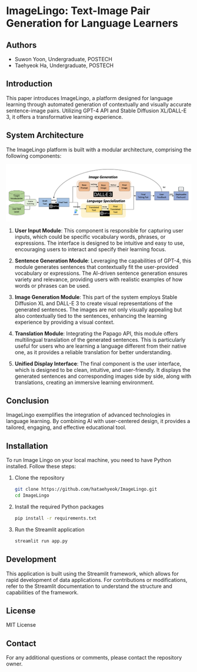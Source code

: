 # ImageLingo: Text-Image Pair Generation for Language Learners

## Authors

- Suwon Yoon, Undergraduate, POSTECH
- Taehyeok Ha, Undergraduate, POSTECH

## Introduction

This paper introduces ImageLingo, a platform designed for language learning through automated generation of contextually and visually accurate sentence-image pairs. Utilizing GPT-4 API and Stable Diffusion XL/DALL-E 3, it offers a transformative learning experience. 

## System Architecture

The ImageLingo platform is built with a modular architecture, comprising the following components:

![Alt text](image.png)

1. **User Input Module**: This component is responsible for capturing user inputs, which could be specific vocabulary words, phrases, or expressions. The interface is designed to be intuitive and easy to use, encouraging users to interact and specify their learning focus.

2. **Sentence Generation Module**: Leveraging the capabilities of GPT-4, this module generates sentences that contextually fit the user-provided vocabulary or expressions. The AI-driven sentence generation ensures variety and relevance, providing users with realistic examples of how words or phrases can be used.

3. **Image Generation Module**: This part of the system employs Stable Diffusion XL and DALL-E 3 to create visual representations of the generated sentences. The images are not only visually appealing but also contextually tied to the sentences, enhancing the learning experience by providing a visual context.

4. **Translation Module**: Integrating the Papago API, this module offers multilingual translation of the generated sentences. This is particularly useful for users who are learning a language different from their native one, as it provides a reliable translation for better understanding.

5. **Unified Display Interface**: The final component is the user interface, which is designed to be clean, intuitive, and user-friendly. It displays the generated sentences and corresponding images side by side, along with translations, creating an immersive learning environment.

## Conclusion

ImageLingo exemplifies the integration of advanced technologies in language learning. By combining AI with user-centered design, it provides a tailored, engaging, and effective educational tool.

## Installation

To run Image Lingo on your local machine, you need to have Python installed. Follow these steps:

1. Clone the repository

    ```bash
    git clone https://github.com/hataehyeok/ImageLingo.git
    cd ImageLingo
    ```

2. Install the required Python packages

    ```bash
    pip install -r requirements.txt
    ```

3. Run the Streamlit application

    ```bash
    streamlit run app.py
    ```

## Development

This application is built using the Streamlit framework, which allows for rapid development of data applications. For contributions or modifications, refer to the Streamlit documentation to understand the structure and capabilities of the framework.

## License

MIT License

## Contact

For any additional questions or comments, please contact the repository owner.
